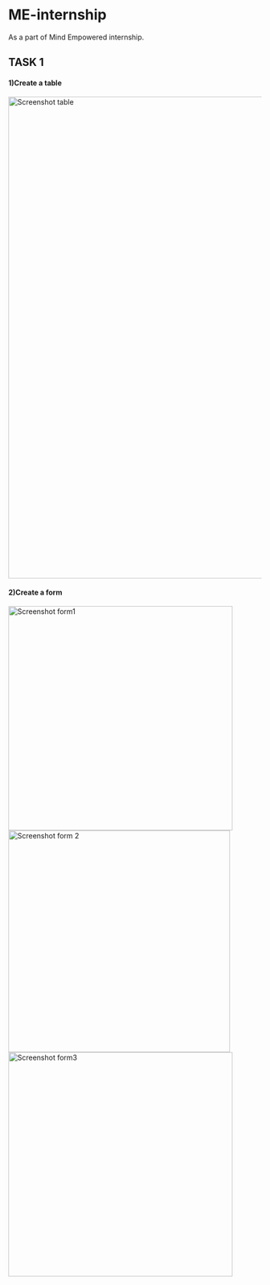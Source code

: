 # ME-internship
As a part of Mind Empowered internship.
<h2>TASK 1</h2>
<h4>1)Create a table</h4>

<img width="958" alt="Screenshot table" src="https://github.com/aleena24bino/ME-internship/assets/118409571/dfd5a518-c682-4d20-aca6-df7be944840d">


<h4>2)Create a form</h4>

<img width="446" alt="Screenshot form1" src="https://github.com/aleena24bino/ME-internship/assets/118409571/829d40ce-3ba5-46b7-b216-4d4b8f6b1edd">
<img width="441" alt="Screenshot form 2" src="https://github.com/aleena24bino/ME-internship/assets/118409571/2c43bed3-4aa2-46a9-84dd-465c377e305e">
<img width="446" alt="Screenshot form3" src="https://github.com/aleena24bino/ME-internship/assets/118409571/a89a3d69-dba7-4b4c-b25f-370a4d032d8e">
